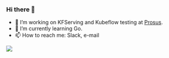 ### Hi there 👋

<!--
**theofpa/theofpa** is a ✨ _special_ ✨ repository because its `README.md` (this file) appears on your GitHub profile.

Here are some ideas to get you started:
-->
- 🔭 I’m working on KFServing and Kubeflow testing at [Prosus](https://www.prosus.com).
- 🌱 I’m currently learning Go.
- 📫 How to reach me: Slack, e-mail

![](https://komarev.com/ghpvc/?username=theofpa)
